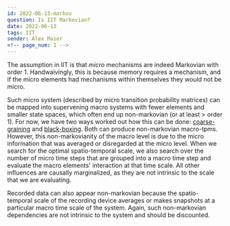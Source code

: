 ```yaml
---
id: 2022-06-13-markov
question: Is IIT Markovian?
date: 2022-06-13
tags: IIT
sender: Alex Maier
<!-- page_num: 1 -->
---
```


The assumption in IIT is that *micro* mechanisms are indeed Markovian with order 1. Handwaivingly, this is because memory requires a mechanism, and if the micro elements had mechanisms within themselves they would not be micro. 

Such micro system (described by micro transition probability matrices) can be mapped into supervening macro systems with fewer elements and smaller state spaces, which often end up non-markovian (or at least > order 1). For now, we have two ways worked out how this can be done: [coarse-graining](https://doi.org/10.1093/nc/niw012) and [black-boxing](http://dx.plos.org/10.1371/journal.pcbi.1006114). Both can produce non-markovian macro-tpms. However, this non-markovianity of the macro level is due to the micro information that was averaged or disregarded at the micro level. When we search for the optimal spatio-temporal scale, we also search over the number of micro time steps that are grouped into a macro time step and evaluate the macro elements' interaction at that time scale. All other influences are causally marginalized, as they are not intrinsic to the scale that we are evaluating.

Recorded data can also appear non-markovian because the spatio-temporal scale of the recording device averages or makes snapshots at a particular macro time scale of the system. Again, such non-markovian dependencies are not intrinsic to the system and should be discounted. 